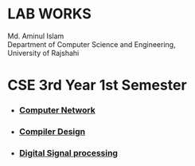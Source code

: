 # LAB WORKS

<p>
 Md. Aminul Islam <br>
 Department of Computer Science and Engineering,<br>
 University of Rajshahi
 
</p>

# CSE 3rd Year 1st Semester
<ul>
   <li>  <h3><a href="https://github.com/Aminul264/CSE-LAB/tree/main/CSE3Y1S/Computer%20Network">Computer Network</a> </h3> </li>
   <li>  <h3><a href="https://github.com/Aminul264/CSE-LAB/tree/main/CSE3Y1S/Compiler%20Design">Compiler Design</a> </h3> </li>
   <li>  <h3><a href="https://github.com/Aminul264/CSE-LAB/tree/main/CSE3Y1S/Digital%20Signal%20Processing">Digital Signal processing</a> </h3> </li>
 
 </ul>
